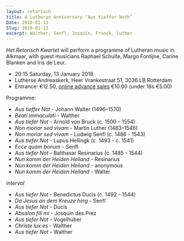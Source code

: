 ```yaml
---
layout: retorisch
title: A Lutheran Anniversary ‘Aus tieffer Noth’
Date: 2018-01-13
Slug: 2018-01-13
excerpt: Walther, Senfl, Josquin, Franck, Luther
---
```


_Het Retorisch Kwartet_ will perform a programme of Lutheran music in Alkmaar, with guest musicians Raphael Schulte, Margo Fontijne, Carine Blanken and Iris de Leur.

* 20:15 Saturday, 13 January 2018
* Lutherse Andreaskerk, Heer Vrankestraat 51, 3036 LB Rotterdam
* Entrance: €12.50, [online advance sales](https://retorisch.avayo.nl/) €10.00 (under 18s €5.00)

Programme:

* _Aus tieffer Not_ - Johann Walter (1496–1570)
* _Beati immaculati_ - Walther
* _Aus tiefer Not_ - Arnold von Bruck (c. 1500 – 1554)
* _Non moriar sed vivam_ - Martin Luther (1483–1546)
* _Non moriar sed vivam_ - Ludwig Senfl (c. 1486 - 1543)
* _Aus tiefer Not_ - Lupus Hellingk (c. 1493 - c. 1541)
* _Ecce quam bonum_ - Senfl
* _Aus tiefer Not_ - Balthasar Resinarius (c. 1485 - 1544)
* _Nun komm der Heiden Heiland_ - Resinarius
* _Nun komm der Heiden Heiland_ - anonymous
* _Nun komm der Heiden Heiland_ - Walter

_interval_

* _Aus tiefer Not_ - Benedictus Ducis (c. 1492 - 1544)
* _Da Jesus an dem Kreuze hing_ - Senfl
* _Aus tiefer Not_ - Ducis
* _Absalon fili mi_ - Josquin des Prez
* _Aus tiefer Not_ - Vogelhuber
* _Christe lux es_ - Walther
* _Aus tiefer Not_ - Walther
